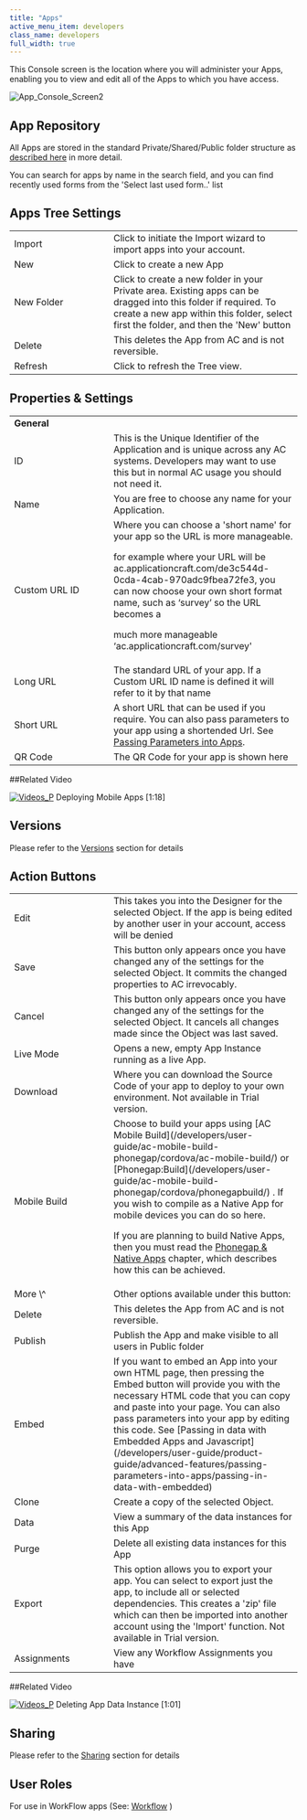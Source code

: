 ```yaml
---
title: "Apps"
active_menu_item: developers
class_name: developers
full_width: true
---
```



This Console screen is the location where you will administer your Apps, enabling you to view and edit all of the Apps to which you have access.

![App\_Console\_Screen2](/img/docs/app_console_screen2.zoom54.png)

## App Repository

All Apps are stored in the standard Private/Shared/Public folder structure as [described here](/developers/user-guide/product-guide/the-console/private-shared-and-public-fol) in more detail.

You can search for apps by name in the search field, and you can find recently used forms from the 'Select last used form..' list

## Apps Tree Settings

<table>
<tr>
<td width="126">
Import

</td>
<td width="16">
</td>
<td>
Click to initiate the Import wizard to import apps into your account.

</td>
</tr>
<tr>
<td width="126">
New

</td>
<td width="16">
</td>
<td>
Click to create a new App

</td>
</tr>
<tr>
<td width="126">
New Folder

</td>
<td width="16">
</td>
<td>
Click to create a new folder in your Private area. Existing apps can be dragged into this folder if required. To create a new app within this folder, select first the folder, and then the 'New' button

</td>
</tr>
<tr>
<td width="126">
Delete

</td>
<td width="16">
</td>
<td>
This deletes the App from AC and is not reversible.

</td>
</tr>
<tr>
<td width="126">
Refresh

</td>
<td width="16">
</td>
<td>
Click to refresh the Tree view.

</td>
</tr>
</table>

## Properties & Settings

<table>
<tr>
<td width="126">
<b>General</b>

</td>
<td width="16">
</td>
<td>
</td>
</tr>
<tr>
<td width="126">
ID

</td>
<td width="16">
</td>
<td>
This is the Unique Identifier of the Application and is unique across any AC systems. Developers may want to use this but in normal AC usage you should not need it.

</td>
</tr>
<tr>
<td width="126">
Name

</td>
<td width="16">
</td>
<td>
You are free to choose any name for your Application.

</td>
</tr>
<tr>
<td width="126">
Custom URL ID

</td>
<td width="16">
</td>
<td>
Where you can choose a 'short name' for your app so the URL is more manageable.

for example where your URL will be ac.applicationcraft.com/de3c544d-0cda-4cab-970adc9fbea72fe3, you can now choose your own short format name, such as ‘survey’ so the URL becomes a

much more manageable ‘ac.applicationcraft.com/survey'

</td>
</tr>
<tr>
<td width="126">
Long URL

</td>
<td width="16">
</td>
<td>
The standard URL of your app. If a Custom URL ID name is defined it will refer to it by that name

</td>
</tr>
<tr>
<td width="126">
Short URL

</td>
<td width="16">
</td>
<td>
A short URL that can be used if you require. You can also pass parameters to your app using a shortended Url. See <a href="/developers/user-guide/product-guide/advanced-features/passing-parameters-into-apps/">Passing Parameters into Apps</a>.

</td>
</tr>
<tr>
<td width="126">
QR Code

</td>
<td width="16">
</td>
<td>
The QR Code for your app is shown here

</td>
</tr>
</table>

##Related Video

[![Videos\_P](/img/docs/videos_p.png)](http://www.youtube.com/v/lZ-AAMuPVNA?autoplay=1&hd=1&fs=1&showsearch=0&rel=0&) Deploying Mobile Apps [1:18]

## Versions

Please refer to the [Versions](/developers/user-guide/product-guide/the-console/versions) section for details

## Action Buttons

<table>
<tr>
<td width="126">
Edit

</td>
<td width="16">
</td>
<td>
This takes you into the Designer for the selected Object. If the app is being edited by another user in your account, access will be denied

</td>
</tr>
<tr>
<td width="126">
Save

</td>
<td width="16">
</td>
<td>
This button only appears once you have changed any of the settings for the selected Object. It commits the changed properties to AC irrevocably.

</td>
</tr>
<tr>
<td width="126">
Cancel

</td>
<td width="16">
</td>
<td>
This button only appears once you have changed any of the settings for the selected Object. It cancels all changes made since the Object was last saved.

</td>
</tr>
<tr>
<td width="126">
Live Mode

</td>
<td width="16">
</td>
<td>
Opens a new, empty App Instance running as a live App.

</td>
</tr>
<tr>
<td width="126">
Download

</td>
<td width="16">
</td>
<td>
Where you can download the Source Code of your app to deploy to your own environment. Not available in Trial version.

</td>
</tr>
<tr>
<td width="126">
Mobile Build

</td>
<td width="16">
</td>
<td>
Choose to build your apps using [AC Mobile Build](/developers/user-guide/ac-mobile-build-phonegap/cordova/ac-mobile-build/) or [Phonegap:Build](/developers/user-guide/ac-mobile-build-phonegap/cordova/phonegapbuild/) . If you wish to compile as a Native App for mobile devices you can do so here.

If you are planning to build Native Apps, then you must read the [Phonegap & Native Apps](/developers/user-guide/ac-mobile-build-phonegap/cordova/) chapter, which describes how this can be achieved.

</td>
</tr>
<tr>
<td width="126">
More \^

</td>
<td width="16">
</td>
<td>
Other options available under this button:

</td>
</tr>
<tr>
<td width="126">
Delete

</td>
<td width="16">
</td>
<td>
This deletes the App from AC and is not reversible.

</td>
</tr>
<tr>
<td width="126">
Publish

</td>
<td width="16">
</td>
<td>
Publish the App and make visible to all users in Public folder

</td>
</tr>
<tr>
<td width="126">
Embed

</td>
<td width="16">
</td>
<td>
If you want to embed an App into your own HTML page, then pressing the Embed button will provide you with the necessary HTML code that you can copy and paste into your page. You can also pass parameters into your app by editing this code. See [Passing in data with Embedded Apps and Javascript](/developers/user-guide/product-guide/advanced-features/passing-parameters-into-apps/passing-in-data-with-embedded)

</td>
</tr>
<tr>
<td width="126">
Clone

</td>
<td width="16">
</td>
<td>
Create a copy of the selected Object.

</td>
</tr>
<tr>
<td width="126">
Data

</td>
<td width="16">
</td>
<td>
View a summary of the data instances for this App

</td>
</tr>
<tr>
<td width="126">
<a id="purge"> </a> Purge

</td>
<td width="16">
</td>
<td>
Delete all existing data instances for this App

</td>
</tr>
<tr>
<td width="126">
Export

</td>
<td width="16">
</td>
<td>
This option allows you to export your app. You can select to export just the app, to include all or selected dependencies. This creates a 'zip' file which can then be imported into another account using the 'Import' function. Not available in Trial version.

</td>
</tr>
<tr>
<td width="126">
Assignments

</td>
<td width="16">
</td>
<td>
View any Workflow Assignments you have

</td>
</tr>
</table>

##Related Video

[![Videos\_P](/img/docs/videos_p.png)](http://www.youtube.com/v/wrXV9Db7yhs?autoplay=1&hd=1&fs=1&showsearch=0&rel=0&) Deleting App Data Instance [1:01]

## Sharing

Please refer to the [Sharing](/developers/user-guide/product-guide/the-console/sharing) section for details

## User Roles

For use in WorkFlow apps (See: [Workflow](/developers/user-guide/product-guide/advanced-features/workflow/) )
